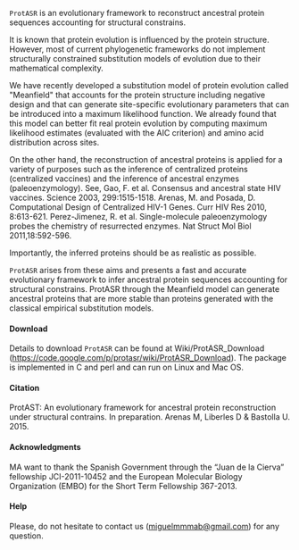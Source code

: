`ProtASR` is an evolutionary framework to reconstruct ancestral protein sequences accounting for structural constrains.

It is known that protein evolution is influenced by the protein structure. However, most of current phylogenetic frameworks do not implement structurally constrained substitution models of evolution due to their mathematical complexity.

We have recently developed a substitution model of protein evolution called "Meanfield" that accounts for the protein structure including negative design and that can generate site-specific evolutionary parameters that can be introduced into a maximum likelihood function. We already found that this model can better fit real protein evolution by computing maximum likelihood estimates (evaluated with the AIC criterion) and amino acid distribution across sites.

On the other hand, the reconstruction of ancestral proteins is applied for a variety of purposes such as the inference of centralized proteins (centralized vaccines) and the inference of ancestral enzymes (paleoenzymology). See,
Gao, F. et al. Consensus and ancestral state HIV vaccines. Science 2003, 299:1515-1518.
Arenas, M. and Posada, D. Computational Design of Centralized HIV-1 Genes. Curr HIV Res 2010, 8:613-621.
Perez-Jimenez, R. et al. Single-molecule paleoenzymology probes the chemistry of resurrected enzymes. Nat Struct Mol Biol 2011,18:592-596.

Importantly, the inferred proteins should be as realistic as possible.

`ProtASR` arises from these aims and presents a fast and accurate evolutionary framework to infer ancestral protein sequences accounting for structural constrains. ProtASR through the Meanfield model can generate ancestral proteins that are more stable than proteins generated with the classical empirical substitution models.


#### Download ####
Details to download `ProtASR` can be found at Wiki/ProtASR\_Download (https://code.google.com/p/protasr/wiki/ProtASR_Download).
The package is implemented in C and perl and can run on Linux and Mac OS.

#### Citation ####
ProtAST: An evolutionary framework for ancestral protein reconstruction under structural contrains. In preparation. Arenas M, Liberles D & Bastolla U. 2015.

#### Acknowledgments ####
MA want to thank the Spanish Government through the “Juan de la Cierva” fellowship JCI-2011-10452 and the European Molecular Biology Organization (EMBO) for the Short Term Fellowship 367-2013.

#### Help ####
Please, do not hesitate to contact us (miguelmmmab@gmail.com) for any question.

